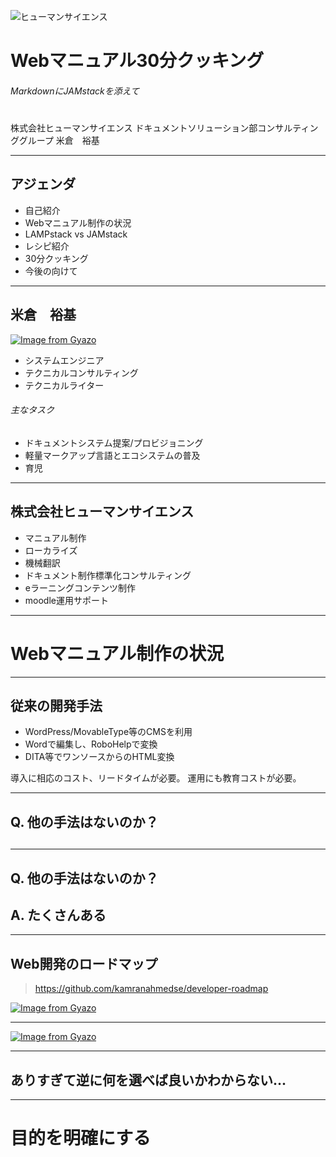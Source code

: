![ヒューマンサイエンス](https://www.science.co.jp/wordpress/wp-content/themes/humanscience/common/img/logo.jpg)

# Webマニュアル30分クッキング
###### MarkdownにJAMstackを添えて

#
#
# 

株式会社ヒューマンサイエンス
ドキュメントソリューション部コンサルティンググループ
米倉　裕基

---

## アジェンダ
- 自己紹介
- Webマニュアル制作の状況
- LAMPstack vs JAMstack
- レシピ紹介
- 30分クッキング
- 今後の向けて

---

## 米倉　裕基

[![Image from Gyazo](https://i.gyazo.com/9f5f2bd305c154a95997f633d1d3620c.png)](https://gyazo.com/9f5f2bd305c154a95997f633d1d3620c)

- システムエンジニア
- テクニカルコンサルティング
- テクニカルライター

###### 主なタスク
- ドキュメントシステム提案/プロビジョニング
- 軽量マークアップ言語とエコシステムの普及
- 育児

---

## 株式会社ヒューマンサイエンス
- マニュアル制作
- ローカライズ
- 機械翻訳
- ドキュメント制作標準化コンサルティング
- eラーニングコンテンツ制作
- moodle運用サポート

---

# Webマニュアル制作の状況

---

## 従来の開発手法
- WordPress/MovableType等のCMSを利用
- Wordで編集し、RoboHelpで変換
- DITA等でワンソースからのHTML変換

導入に相応のコスト、リードタイムが必要。
運用にも教育コストが必要。

---

## Q. 他の手法はないのか？
## 

---

## Q. 他の手法はないのか？
## A. たくさんある

---

## Web開発のロードマップ
> https://github.com/kamranahmedse/developer-roadmap

[![Image from Gyazo](https://i.gyazo.com/540c798156819d4d1aceefa61056a557.png)](https://gyazo.com/540c798156819d4d1aceefa61056a557)

---

[![Image from Gyazo](https://i.gyazo.com/65f9245aa0de47f57b2c5a78cb6bf4eb.png)](https://gyazo.com/65f9245aa0de47f57b2c5a78cb6bf4eb)

---

## ありすぎて逆に何を選べば良いかわからない...

---

# 目的を明確にする
